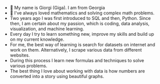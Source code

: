 - 👋 My name is Giorgi (Giga). I am from Georgia
- 👀 I've always loved mathematics and solving complex math problems.
- Two years ago I was first introduced to SQL and then, Python. Since then, I am certain about my passion, which is coding, data analysis, visualization, and machine learning.
- Every day I try to learn something new, improve my skills and build up on my current knowledge.
- For me, the best way of learning is search for datasets on internet and work on them. Alternatively, I scrape various data from different websites.
- During this process I learn new formulas and techniques to solve various problems.
- The best thing I love about working with data is how numbers are converted into a story using beautiful graphs.
